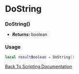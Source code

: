 # DoString

### DoString()
- ***Returns:*** boolean

### Usage

```Lua
local resultBoolean = DoString()
```


[Back To Scripting Documentation](../README.md)
